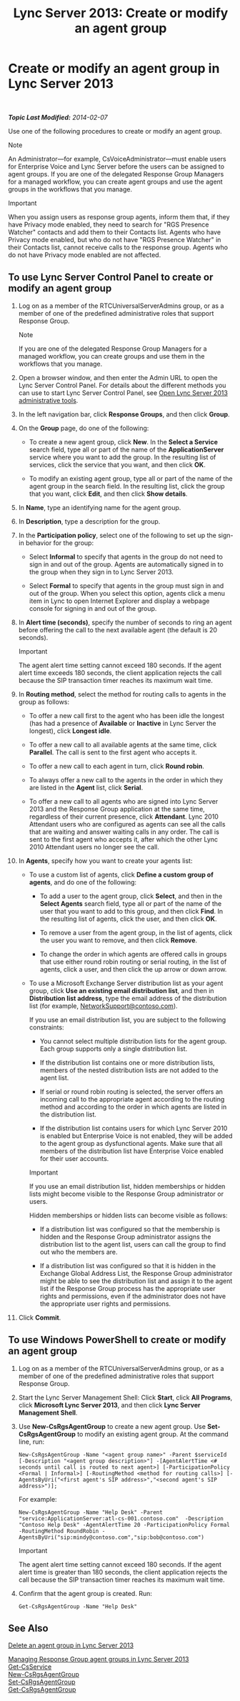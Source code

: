 ﻿---
title: 'Lync Server 2013: Create or modify an agent group'
TOCTitle: Create or modify an agent group
ms:assetid: f1461fff-51c1-4f4b-9311-8cba02c333fc
ms:mtpsurl: https://technet.microsoft.com/en-us/library/JJ205370(v=OCS.15)
ms:contentKeyID: 48185784
ms.date: 07/23/2014
mtps_version: v=OCS.15
---

<div data-xmlns="http://www.w3.org/1999/xhtml">

<div class="topic" data-xmlns="http://www.w3.org/1999/xhtml" data-msxsl="urn:schemas-microsoft-com:xslt" data-cs="http://msdn.microsoft.com/en-us/">

<div data-asp="http://msdn2.microsoft.com/asp">

# Create or modify an agent group in Lync Server 2013

</div>

<div id="mainSection">

<div id="mainBody">

<span> </span>

_**Topic Last Modified:** 2014-02-07_

Use one of the following procedures to create or modify an agent group.

<div class="alert">


> [!NOTE]
> An Administrator—for example, CsVoiceAdministrator—must enable users for Enterprise Voice and Lync Server before the users can be assigned to agent groups. If you are one of the delegated Response Group Managers for a managed workflow, you can create agent groups and use the agent groups in the workflows that you manage.



</div>

<div class="alert">


> [!IMPORTANT]
> When you assign users as response group agents, inform them that, if they have Privacy mode enabled, they need to search for "RGS Presence Watcher" contacts and add them to their Contacts list. Agents who have Privacy mode enabled, but who do not have "RGS Presence Watcher" in their Contacts list, cannot receive calls to the response group. Agents who do not have Privacy mode enabled are not affected.



</div>

<div>

## To use Lync Server Control Panel to create or modify an agent group

1.  Log on as a member of the RTCUniversalServerAdmins group, or as a member of one of the predefined administrative roles that support Response Group.
    
    <div class="alert">
    

    > [!NOTE]
    > If you are one of the delegated Response Group Managers for a managed workflow, you can create groups and use them in the workflows that you manage.

    
    </div>

2.  Open a browser window, and then enter the Admin URL to open the Lync Server Control Panel. For details about the different methods you can use to start Lync Server Control Panel, see [Open Lync Server 2013 administrative tools](lync-server-2013-open-lync-server-administrative-tools.md).

3.  In the left navigation bar, click **Response Groups**, and then click **Group**.

4.  On the **Group** page, do one of the following:
    
      - To create a new agent group, click **New**. In the **Select a Service** search field, type all or part of the name of the **ApplicationServer** service where you want to add the group. In the resulting list of services, click the service that you want, and then click **OK**.
    
      - To modify an existing agent group, type all or part of the name of the agent group in the search field. In the resulting list, click the group that you want, click **Edit**, and then click **Show details**.

5.  In **Name**, type an identifying name for the agent group.

6.  In **Description**, type a description for the group.

7.  In the **Participation policy**, select one of the following to set up the sign-in behavior for the group:
    
      - Select **Informal** to specify that agents in the group do not need to sign in and out of the group. Agents are automatically signed in to the group when they sign in to Lync Server 2013.
    
      - Select **Formal** to specify that agents in the group must sign in and out of the group. When you select this option, agents click a menu item in Lync to open Internet Explorer and display a webpage console for signing in and out of the group.

8.  In **Alert time (seconds)**, specify the number of seconds to ring an agent before offering the call to the next available agent (the default is 20 seconds).
    
    <div class="alert">
    

    > [!IMPORTANT]
    > The agent alert time setting cannot exceed 180 seconds. If the agent alert time exceeds 180 seconds, the client application rejects the call because the SIP transaction timer reaches its maximum wait time.

    
    </div>

9.  In **Routing method**, select the method for routing calls to agents in the group as follows:
    
      - To offer a new call first to the agent who has been idle the longest (has had a presence of **Available** or **Inactive** in Lync Server the longest), click **Longest idle**.
    
      - To offer a new call to all available agents at the same time, click **Parallel**. The call is sent to the first agent who accepts it.
    
      - To offer a new call to each agent in turn, click **Round robin**.
    
      - To always offer a new call to the agents in the order in which they are listed in the **Agent** list, click **Serial**.
    
      - To offer a new call to all agents who are signed into Lync Server 2013 and the Response Group application at the same time, regardless of their current presence, click **Attendant**. Lync 2010 Attendant users who are configured as agents can see all the calls that are waiting and answer waiting calls in any order. The call is sent to the first agent who accepts it, after which the other Lync 2010 Attendant users no longer see the call.

10. In **Agents**, specify how you want to create your agents list:
    
      - To use a custom list of agents, click **Define a custom group of agents**, and do one of the following:
        
          - To add a user to the agent group, click **Select**, and then in the **Select Agents** search field, type all or part of the name of the user that you want to add to this group, and then click **Find**. In the resulting list of agents, click the user, and then click **OK**.
        
          - To remove a user from the agent group, in the list of agents, click the user you want to remove, and then click **Remove**.
        
          - To change the order in which agents are offered calls in groups that use either round robin routing or serial routing, in the list of agents, click a user, and then click the up arrow or down arrow.
    
      - To use a Microsoft Exchange Server distribution list as your agent group, click **Use an existing email distribution list**, and then in **Distribution list address**, type the email address of the distribution list (for example, NetworkSupport@contoso.com).
        
        If you use an email distribution list, you are subject to the following constraints:
        
          - You cannot select multiple distribution lists for the agent group. Each group supports only a single distribution list.
        
          - If the distribution list contains one or more distribution lists, members of the nested distribution lists are not added to the agent list.
        
          - If serial or round robin routing is selected, the server offers an incoming call to the appropriate agent according to the routing method and according to the order in which agents are listed in the distribution list.
        
          - If the distribution list contains users for which Lync Server 2010 is enabled but Enterprise Voice is not enabled, they will be added to the agent group as dysfunctional agents. Make sure that all members of the distribution list have Enterprise Voice enabled for their user accounts.
        
        <div class="alert">
        

        > [!IMPORTANT]
        > If you use an email distribution list, hidden memberships or hidden lists might become visible to the Response Group administrator or users.

        
        </div>
        
        Hidden memberships or hidden lists can become visible as follows:
        
          - If a distribution list was configured so that the membership is hidden and the Response Group administrator assigns the distribution list to the agent list, users can call the group to find out who the members are.
        
          - If a distribution list was configured so that it is hidden in the Exchange Global Address List, the Response Group administrator might be able to see the distribution list and assign it to the agent list if the Response Group process has the appropriate user rights and permissions, even if the administrator does not have the appropriate user rights and permissions.

11. Click **Commit**.

</div>

<div>

## To use Windows PowerShell to create or modify an agent group

1.  Log on as a member of the RTCUniversalServerAdmins group, or as a member of one of the predefined administrative roles that support Response Group.

2.  Start the Lync Server Management Shell: Click **Start**, click **All Programs**, click **Microsoft Lync Server 2013**, and then click **Lync Server Management Shell**.

3.  Use **New-CsRgsAgentGroup** to create a new agent group. Use **Set-CsRgsAgentGroup** to modify an existing agent group. At the command line, run:
    
        New-CsRgsAgentGroup -Name "<agent group name>" -Parent $serviceId [-Description "<agent group description>"] -[AgentAlertTime <# seconds until call is routed to next agent>] [-ParticipationPolicy <Formal | Informal>] [-RoutingMethod <method for routing calls>] [-AgentsByUri("<first agent's SIP address>","<second agent's SIP address>")];
    
    For example:
    
        New-CsRgsAgentGroup -Name "Help Desk" -Parent "service:ApplicationServer:atl-cs-001.contoso.com"  -Description "Contoso Help Desk" -AgentAlertTime 20 -ParticipationPolicy Formal -RoutingMethod RoundRobin -AgentsByUri("sip:mindy@contoso.com","sip:bob@contoso.com")
    
    <div class="alert">
    

    > [!IMPORTANT]
    > The agent alert time setting cannot exceed 180 seconds. If the agent alert time is greater than 180 seconds, the client application rejects the call because the SIP transaction timer reaches its maximum wait time.

    
    </div>

4.  Confirm that the agent group is created. Run:
    
        Get-CsRgsAgentGroup -Name "Help Desk"

</div>

<div>

## See Also


[Delete an agent group in Lync Server 2013](lync-server-2013-delete-an-agent-group.md)  


[Managing Response Group agent groups in Lync Server 2013](lync-server-2013-managing-response-group-agent-groups.md)  
[Get-CsService](get-csservice.md)  
[New-CsRgsAgentGroup](new-csrgsagentgroup.md)  
[Set-CsRgsAgentGroup](set-csrgsagentgroup.md)  
[Get-CsRgsAgentGroup](get-csrgsagentgroup.md)  
  

</div>

</div>

<span> </span>

</div>

</div>

</div>

